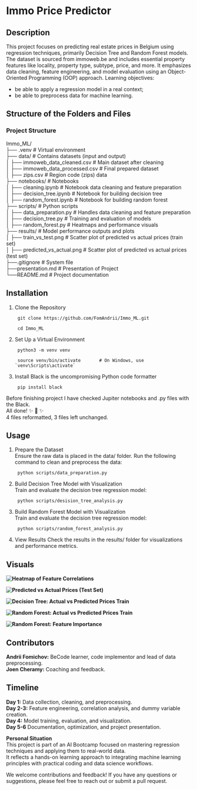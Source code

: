 # **Immo Price Predictor**

## **Description**  
This project focuses on predicting real estate prices in Belgium using regression techniques, primarily Decision Tree and Random Forest models. The dataset is sourced from immoweb.be and includes essential property features like locality, property type, subtype, price, and more. It emphasizes data cleaning, feature engineering, and model evaluation using an Object-Oriented Programming (OOP) approach.
Learning objectives:
- be able to apply a regression model in a real context;
- be able to preprocess data for machine learning.

## **Structure of the Folders and Files**

### **Project Structure**  

Immo_ML/  
├── .venv                               # Virtual environment  
├── data/                               # Contains datasets (input and output)  
│   ├── immoweb_data_cleaned.csv        # Main dataset after cleaning  
│   ├── immoweb_data_processed.csv      # Final prepared dataset  
│   ├── zips.csv                        # Region code (zips) data  
├── notebooks/                          # Notebooks  
│   ├── cleaning.ipynb                  # Notebook data cleaning and feature preparation  
│   ├── decision_tree.ipynb             # Notebook for building decision tree  
│   ├── random_forest.ipynb             # Notebook for building random forest  
├── scripts/                            # Python scripts  
│   ├── data_preparation.py             # Handles data cleaning and feature preparation  
│   ├── decision_tree.py                # Training and evaluation of models  
│   ├── random_forest.py                # Heatmaps and performance visuals  
├── results/                            # Model performance outputs and plots  
│   ├── train_vs_test.png               # Scatter plot of predicted vs actual prices (train set)  
│   ├── predicted_vs_actual.png         # Scatter plot of predicted vs actual prices (test set)  
├──.gitignore		                # System file  
├──presentation.md                      # Presentation of Project  
└──README.md                            # Project documentation  

## **Installation**  
1. Clone the Repository  

        git clone https://github.com/FomAndrii/Immo_ML.git  

        cd Immo_ML  

3. Set Up a Virtual Environment  

        python3 -m venv venv  

        source venv/bin/activate       # On Windows, use `venv\Scripts\activate`  

5. Install Black is the uncompromising Python code formatter  

        pip install black  

Before finishing project I have checked Jupiter notebooks and .py files with the Black.  
All done! ✨ 🍰 ✨  
4 files reformatted, 3 files left unchanged.  

## **Usage**  

1. Prepare the Dataset  
Ensure the raw data is placed in the data/ folder. Run the following command to clean and preprocess the data:  

        python scripts/data_preparation.py  

2. Build Decision Tree Model with Visualization  
Train and evaluate the decision tree regression model:  

        python scripts/desision_tree_analysis.py  

3. Build Random Forest Model with Visualization  
Train and evaluate the decision tree regression model:  

        python scripts/random_forest_analysis.py  

4. View Results
Check the results in the results/ folder for visualizations and performance metrics.  

## **Visuals**  

**![Heatmap of Feature Correlations](<results/Correlation Heatmap.png>)**  

**![Predicted vs Actual Prices (Test Set)](results/Histogramma_Price.png)**

**![Decision Tree: Actual vs Predicted Prices Train](results/DT_Actual_vs_Predicted_Prices_Train.png)**

**![Random Forest: Actual vs Predicted Prices Train](results/RF_Actual_vs_Predicted_Prices_Train.png)**

**![Random Forest: Feature Importance](results/RF_Feature_Importance.png)**

## **Contributors**  
**Andrii Fomichov:** BeCode learner, code implementor and lead of data preprocessing.  
**Joen Cheramy:** Coaching and feedback.  

## **Timeline**  
**Day 1:** Data collection, cleaning, and preprocessing.  
**Day 2-3:** Feature engineering, correlation analysis, and dummy variable creation.  
**Day 4:** Model training, evaluation, and visualization.  
**Day 5-6** Documentation, optimization, and project presentation.  

**Personal Situation**  
This project is part of an AI Bootcamp focused on mastering regression techniques and applying them to real-world data.    
It reflects a hands-on learning approach to integrating machine learning principles with practical coding and data science workflows.  

We welcome contributions and feedback! If you have any questions or suggestions, please feel free to reach out or submit a pull request.
